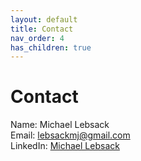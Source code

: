 ```yaml
---
layout: default
title: Contact
nav_order: 4
has_children: true
---
```


# Contact

Name: Michael Lebsack  
Email: <lebsackmj@gmail.com>  
LinkedIn: [Michael Lebsack](https://www.linkedin.com/mwlite/in/michael-lebsack-58b10448)  
